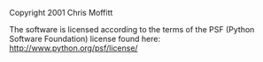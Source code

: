Copyright 2001 Chris Moffitt

The software is licensed according to the terms of the PSF (Python Software Foundation) license found here: http://www.python.org/psf/license/